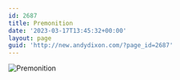 ```yaml
---
id: 2687
title: Premonition
date: '2023-03-17T13:45:32+00:00'
layout: page
guid: 'http://new.andydixon.com/?page_id=2687'
---
```


![Premonition](https://i0.wp.com/assets.g8x2.ldn.idrivee2-23.com/posters/Premonition%2001.jpg?w=1200&ssl=1 "Premonition")